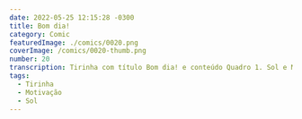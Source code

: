 ```yaml
---
date: 2022-05-25 12:15:28 -0300
title: Bom dia! 
category: Comic
featuredImage: ./comics/0020.png
coverImage: /comics/0020-thumb.png
number: 20
transcription: Tirinha com título Bom dia! e conteúdo Quadro 1. Sol e Msone conversando na rua Sol fala "Bom dia!!! Pronta para mais um dia?". Quadro 2. Msone fala "Eu tenho opção de não estar pronta?". Quadro 3. Sol fala "Opção você tem, mas vamos para um novo dia de mesma maneira!".
tags:
  - Tirinha
  - Motivação
  - Sol
---
```

